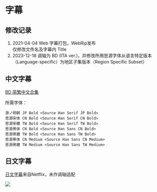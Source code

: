 # 字幕

## 修改记录

1. 2021-04-04 Web 字幕打包，WebRip发布  
    仅修改文件名及字幕内 Title
2. 2023-12-18 调轴为 BD (ITA ver.)，并修改所用思源字体从语言特定版本（Language-specific）为地区子集版本（Region Specific Subset）

## 中文字幕

[BD 简繁中文合集](https://github.com/Nekomoekissaten-SUB/Nekomoekissaten-Storage/releases/download/subtitle_pkg/Kemono_Jihen_BD_zho.7z)

所需字体：
```
源ノ明朝 JP Bold <Source Han Serif JP Bold>
思源宋体 CN Bold <Source Han Serif CN Bold>
思源宋體 TW Bold <Source Han Serif TW Bold>
思源黑体 CN Bold <Source Han Sans CN Bold>
思源黑體 TW Bold <Source Han Sans TW Bold>
思源黑体 CN Medium <Source Han Sans CN Medium>
思源黑體 TW Medium <Source Han Sans TW Medium>
```

## 日文字幕

[日文字幕](https://github.com/Nekomoekissaten-SUB/Nekomoekissaten-Storage/releases/download/subtitle_jpn/Kemono_Jihen_jpn_NFLX.7z)来自Netflix，未作调轴适配

![](https://nekomoe.pages.dev/images/2021-01/Kemono_Jihen.jpg)